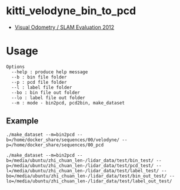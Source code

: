 # kitti_velodyne_bin_to_pcd

 - [Visual Odometry / SLAM Evaluation 2012](http://www.cvlibs.net/datasets/kitti/eval_odometry.php)


# Usage
```
Options
  --help : produce help message
  --b : bin file folder
  --p : pcd file folder
  --l : label file folder
  --bo : bin file out folder
  --lo : label file out folder
  --m : mode - bin2pcd, pcd2bin, make_dataset
```

## Example
```
./make_dataset --m=bin2pcd --b=/home/docker_share/sequences/00/velodyne/ --p=/home/docker_share/sequences/00_pcd

./make_dataset --m=bin2pcd --b=/media/ubuntu/zhi_chuan_len-/lidar_data/test/bin_test/ --p=/media/ubuntu/zhi_chuan_len-/lidar_data/test/pcd_test/ --l=/media/ubuntu/zhi_chuan_len-/lidar_data/test/label_test/ --bo=/media/ubuntu/zhi_chuan_len-/lidar_data/test/bin_out_test/ --lo=/media/ubuntu/zhi_chuan_len-/lidar_data/test/label_out_test/
```
